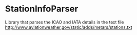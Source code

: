 # StationInfoParser
Library that parses the ICAO and IATA details in the text file http://www.aviationweather.gov/static/adds/metars/stations.txt
